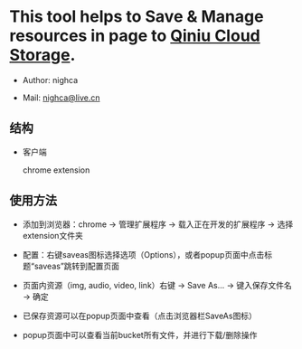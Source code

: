 This tool helps to Save & Manage resources in page to [Qiniu Cloud Storage](http://www.qiniu.com/ "Qiniu").
======

 * Author:   nighca

 * Mail:     nighca@live.cn
 
结构
----

 * 客户端

   chrome extension

使用方法
----
 
 * 添加到浏览器：chrome -> 管理扩展程序 -> 载入正在开发的扩展程序 -> 选择extension文件夹

 * 配置：右键saveas图标选择选项（Options），或者popup页面中点击标题“saveas”跳转到配置页面

 * 页面内资源（img, audio, video, link）右键 -> Save As... -> 键入保存文件名 -> 确定
 
 * 已保存资源可以在popup页面中查看（点击浏览器栏SaveAs图标）

 * popup页面中可以查看当前bucket所有文件，并进行下载/删除操作


